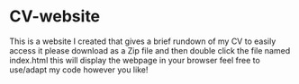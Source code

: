 # CV-website
This is a website I created that gives a brief rundown of my CV 
to easily access it please download as a Zip file and then double click the file named index.html this will display the webpage in your browser
feel free to use/adapt my code however you like!
